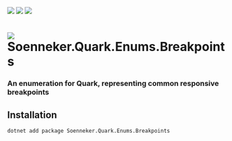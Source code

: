 ﻿[![](https://img.shields.io/nuget/v/soenneker.quark.enums.breakpoints.svg?style=for-the-badge)](https://www.nuget.org/packages/soenneker.quark.enums.breakpoints/)
[![](https://img.shields.io/github/actions/workflow/status/soenneker/soenneker.quark.enums.breakpoints/publish-package.yml?style=for-the-badge)](https://github.com/soenneker/soenneker.quark.enums.breakpoints/actions/workflows/publish-package.yml)
[![](https://img.shields.io/nuget/dt/soenneker.quark.enums.breakpoints.svg?style=for-the-badge)](https://www.nuget.org/packages/soenneker.quark.enums.breakpoints/)


# ![](https://user-images.githubusercontent.com/4441470/224455560-91ed3ee7-f510-4041-a8d2-3fc093025112.png) Soenneker.Quark.Enums.Breakpoints
### An enumeration for Quark, representing common responsive breakpoints

## Installation

```
dotnet add package Soenneker.Quark.Enums.Breakpoints
```
